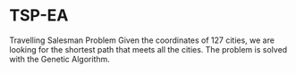 # TSP-EA
Travelling Salesman Problem
Given the coordinates of 127 cities, we are looking for the shortest path that meets all the cities. The problem is solved with the Genetic Algorithm.
